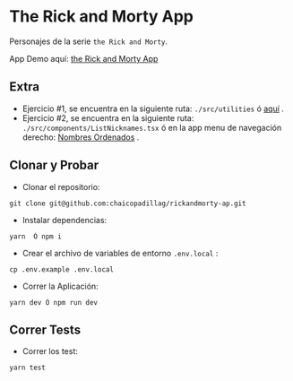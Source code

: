 # The Rick and Morty App

Personajes de la serie `the Rick and Morty`.

App Demo aquí: [the Rick and Morty App](https://the-rick-and-morty-react.netlify.app/)

## Extra

- Ejercicio #1, se encuentra en la siguiente ruta: `./src/utilities` ó [aquí](https://github.com/chaicopadillag/rickandmorty-ap/blob/main/src/utilities/index.ts) .
- Ejercicio #2, se encuentra en la siguiente ruta: `./src/components/ListNicknames.tsx` ó en la app menu de navegación derecho: [Nombres Ordenados](https://github.com/chaicopadillag/rickandmorty-ap/blob/main/src/components/ListNicknames.tsx) .

## Clonar y Probar

- Clonar el repositorio:

```
git clone git@github.com:chaicopadillag/rickandmorty-ap.git
```

- Instalar dependencias:

```
yarn  Ó npm i
```

- Crear el archivo de variables de entorno `.env.local` :

```
cp .env.example .env.local
```

- Correr la Aplicación:

```
yarn dev Ó npm run dev
```

## Correr Tests

- Correr los test:

```
yarn test
```
